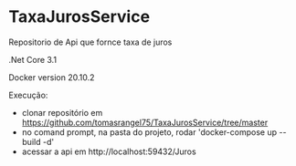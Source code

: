 # TaxaJurosService

Repositorio de Api que fornce taxa de juros

.Net Core 3.1

Docker version 20.10.2

Execução:
- clonar repositório em https://github.com/tomasrangel75/TaxaJurosService/tree/master
- no comand prompt, na pasta do projeto, rodar 'docker-compose up --build -d'
- acessar a api em http://localhost:59432/Juros

